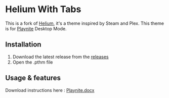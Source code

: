 # Helium With Tabs
This is a fork of [Helium](https://github.com/darklinkpower/Helium), it's a theme inspired by Steam and Plex.
This theme is for [Playnite](https://github.com/JosefNemec/Playnite) Desktop Mode.

## Installation

1. Download the latest release from the [releases](https://github.com/tetj/HeliumWithTabs/releases/)
2. Open the .pthm file

## Usage & features
Download instructions here : [Playnite.docx]([https://github.com/tetj/BonusTools/documentation/Playnite.docx?raw=1](https://github.com/tetj/BonusTools/raw/refs/heads/master/documentation/Playnite.docx)) 

